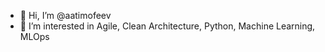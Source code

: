 - 👋 Hi, I’m @aatimofeev
- 👀 I’m interested in Agile, Clean Architecture, Python, Machine Learning, MLOps

<!---
aatimofeev/aatimofeev is a ✨ special ✨ repository because its `README.md` (this file) appears on your GitHub profile.
You can click the Preview link to take a look at your changes.
--->
